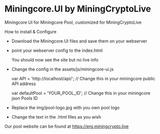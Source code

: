 # Miningcore.UI by MiningCryptoLive
Miningcore UI for Miningcore Pool, customized for MiningCryptoLive

How to install & Configure

- Download the Miningcore.UI files and save them on your webserver

- point your webserver config to the index.html
  
  You should now see the site but no live info

- Change the config in the assets/js/miningcore-ui.js
  
  var API = 'http://localhost/api/'; // Change this in your miningcore public API address 

  var defaultPool = 'YOUR_POOL_ID';  // Change this in your miningcore json Pools ID

- Replace the img/pool-logo.jpg with you own pool logo

- Change the text in the .html files as you wish



Our pool website can be found at https://erg.miningcrypto.live

